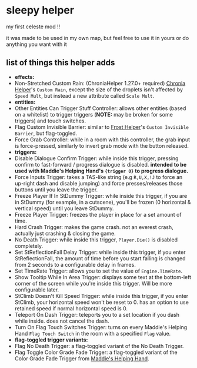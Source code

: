# sleepy helper

my first celeste mod !!

it was made to be used in my own map, but feel free to use it in yours or do anything you want with it

## list of things this helper adds

- **effects:**
- Non-Stretched Custom Rain: (ChroniaHelper 1.27.0+ required) [Chronia Helper](https://gamebanana.com/mods/507580)'s `Custom Rain`, except the size of the droplets isn't affected by `Speed Mult`, but instead a new attribute called `Scale Mult`.
- **entities:**
- Other Entities Can Trigger Stuff Controller: allows other entities (based on a whitelist) to trigger triggers (**NOTE:** may be broken for some triggers) and touch switches.
- Flag Custom Invisible Barrier: similar to [Frost Helper](https://gamebanana.com/mods/53647)'s `Custom Invisible Barrier`, but flag-toggled.
- Force Grab Controller: while in a room with this controller, the grab input is force-pressed, similarly to invert grab mode with the button released.
- **triggers:**
- Disable Dialogue Confirm Trigger: while inside this trigger, pressing confirm to fast-forward / progress dialogue is disabled. **intended to be used with Maddie's Helping Hand's `{trigger 0}` to progress dialogue.**
- Force Inputs Trigger: takes a TAS-like string (e.g `R,U,X,!J` to force an up-right dash and disable jumping) and force presses/releases those buttons until you leave the trigger.
- Freeze Player If In StDummy Trigger: while inside this trigger, if you are in StDummy (for example, in a cutscene), you'll be frozen (0 horizontal & vertical speed) until you leave StDummy.
- Freeze Player Trigger: freezes the player in place for a set amount of time.
- Hard Crash Trigger: makes the game crash. not an everest crash, actually just crashing & closing the game.
- No Death Trigger: while inside this trigger, `Player.Die()` is disabled completely.
- Set StReflectionFall Delay Trigger: while inside this trigger, if you enter StReflectionFall, the amount of time before you start falling is changed from 2 seconds to a configurable delay in frames.
- Set TimeRate Trigger: allows you to set the value of `Engine.TimeRate`.
- Show Tooltip While In Area Trigger: displays some text at the bottom-left corner of the screen while you're inside this trigger. Will be more configurable later.
- StClimb Doesn't Kill Speed Trigger: while inside this trigger, if you enter StClimb, your horizontal speed won't be reset to 0. has an option to use retained speed if normal horizontal speed is 0.
- Teleport On Dash Trigger: teleports you to a set location if you dash while inside. does not cancel the dash.
- Turn On Flag Touch Switches Trigger: turns on every Maddie's Helping Hand `Flag Touch Switch` in the room with a specified `Flag` value.
- **flag-toggled trigger variants:**
- Flag No Death Trigger: a flag-toggled variant of the No Death Trigger.
- Flag Toggle Color Grade Fade Trigger: a flag-toggled variant of the Color Grade Fade Trigger from [Maddie's Helping Hand](https://github.com/maddie480/MaddieHelpingHand). 
